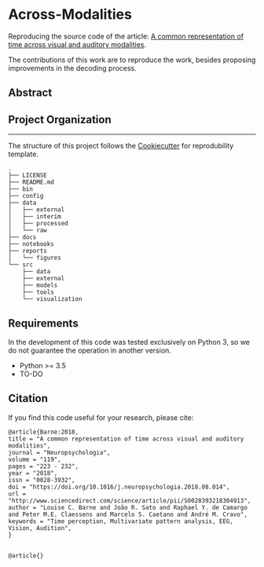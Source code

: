# Across-Modalities


Reproducing the source code of the article: [A common representation of time across visual and auditory modalities](https://doi.org/10.1016/j.neuropsychologia.2018.08.014).

The contributions of this work are to reproduce the work, besides proposing improvements in the decoding process.


> 
## Abstract

> 





## Project Organization
--------------------

The structure of this project follows the [Cookiecutter](https://github.com/mkrapp/cookiecutter-reproducible-science) for reprodubility template.

    .
    ├── LICENSE
    ├── README.md
    ├── bin
    ├── config
    ├── data
    │   ├── external
    │   ├── interim
    │   ├── processed
    │   └── raw
    ├── docs
    ├── notebooks
    ├── reports
    │   └── figures
    └── src
        ├── data
        ├── external
        ├── models
        ├── tools
        └── visualization


## Requirements

In the development of this code was tested exclusively on Python 3, so we do not guarantee the operation in another version.

- Python >= 3.5
- TO-DO



## Citation

If you find this code useful for your research, please cite:

    @article{Barne:2018,
    title = "A common representation of time across visual and auditory modalities",
    journal = "Neuropsychologia",
    volume = "119",
    pages = "223 - 232",
    year = "2018",
    issn = "0028-3932",
    doi = "https://doi.org/10.1016/j.neuropsychologia.2018.08.014",
    url = "http://www.sciencedirect.com/science/article/pii/S0028393218304913",
    author = "Louise C. Barne and João R. Sato and Raphael Y. de Camargo and Peter M.E. Claessens and Marcelo S. Caetano and André M. Cravo",
    keywords = "Time perception, Multivariate pattern analysis, EEG, Vision, Audition",
    }
 

    @article{}



        
